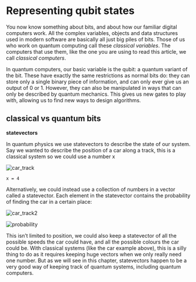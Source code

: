 # Representing qubit states

You now know something about bits, and about how our familiar digital computers work. All the complex variables, objects and data structures used in modern software are basically all just big piles of bits. Those of us who work on quantum computing call these _classical variables_. The computers that use them, like the one you are using to read this article, we call _classical computers_.

In quantum computers, our basic variable is the qubit: a quantum variant of the bit. These have exactly the same restrictions as normal bits do: they can store only a single binary piece of information, and can only ever give us an output of 0 or 1. However, they can also be manipulated in ways that can only be described by quantum mechanics. This gives us new gates to play with, allowing us to find new ways to design algorithms.

## classical vs quantum bits

**statevectors**

In quantum physics we use statevectors to describe the state of our system. Say we wanted to describe the position of a car along a track, this is a classical system so we could use a number x

![car_track](documentation/car_track.jpg)

```
x = 4
```

Alternatively, we could instead use a collection of numbers in a vector called a statevector. Each element in the statevector contains the probability of finding the car in a certain place:

![car_track2](documentation/car_track2.jpg)

![probability](documentation/probability1.png)

This isn’t limited to position, we could also keep a statevector of all the possible speeds the car could have, and all the possible colours the car could be. With classical systems (like the car example above), this is a silly thing to do as it requires keeping huge vectors when we only really need one number. But as we will see in this chapter, statevectors happen to be a very good way of keeping track of quantum systems, including quantum computers.



